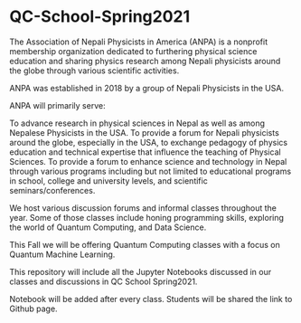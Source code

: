 # QC-School-Spring2021

The Association of Nepali Physicists in America (ANPA) is a nonprofit membership organization dedicated to furthering physical science education and sharing physics research among Nepali physicists around the globe through various scientific activities.

ANPA was established in 2018 by a group of Nepali Physicists in the USA.


ANPA will primarily serve:


To advance research in physical sciences in Nepal as well as among Nepalese Physicists in the USA.
To provide a forum for Nepali physicists around the globe, especially in the USA, to exchange pedagogy of physics education and technical expertise that influence the teaching of Physical Sciences.
To provide a forum to enhance science and technology in Nepal through various programs including but not limited to educational programs in school, college and university levels, and scientific seminars/conferences.

We host various discussion forums and informal classes throughout the year. Some of those classes include honing programming skills, exploring the world of Quantum Computing, and Data Science.

This Fall we will be offering Quantum Computing classes with a focus on Quantum Machine Learning.

This repository will include all the Jupyter Notebooks discussed in our classes and discussions in QC School Spring2021. 

Notebook will be added after every class. Students will be shared the link to Github page. 
